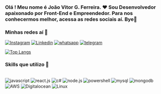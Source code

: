 ### Olá ! Meu nome é João Vitor G. Ferreira.  ❤️ Sou Desenvolvedor apaixonado por Front-End e Empreendedor. Para nos conhecermos melhor, acessa as redes sociais aí. Bye👋

### Minhas redes aí 📱
[![Instagram](https://img.shields.io/badge/Instagram-E4405F?style=for-the-badge&logo=instagram&logoColor=white/)](https://www.instagram.com/joaovitorfe13/)
[![Linkedin](https://img.shields.io/badge/LinkedIn-0077B5?style=for-the-badge&logo=linkedin&logoColor=white)](https://www.linkedin.com/in/joao-vitor-g-ferreira-5a0a0a22a/)
[![whatsapp](https://img.shields.io/badge/WhatsApp-25D366?style=for-the-badge&logo=whatsapp&logoColor=white)]( https://wa.me/message/76HB73OKKI7QA1 )
[![telegram](https://img.shields.io/badge/Telegram-2CA5E0?style=for-the-badge&logo=telegram&logoColor=white)](https://t.me/joaovitorfe13)

[![Top Langs](https://github-readme-stats.vercel.app/api/top-langs/?username=joaovitorfe&layout=compact)](https://github.com/joaovitorfe/github-readme-stats)

### Skills que utilizo 🚀 

<div style="display: inline_block"><br/>
    <img align="center" alt="javascript" src="https://img.shields.io/badge/JavaScript-323330?style=for-the-badge&logo=javascript&logoColor=F7DF1E">
    <img align="center" alt="react.js" src="https://img.shields.io/badge/React-20232A?style=for-the-badge&logo=react&logoColor=61DAFB">
    <img align="center" alt="c#" src="https://img.shields.io/badge/C%23-239120?style=for-the-badge&logo=c-sharp&logoColor=white">
    <img align="center" alt="node.js" src="https://img.shields.io/badge/Node.js-43853D?style=for-the-badge&logo=node.js&logoColor=white">
    <img align="center" alt="powershell" src="https://img.shields.io/badge/Shell_Script-121011?style=for-the-badge&logo=gnu-bash&logoColor=white">
    <img align="center" alt="mysql" src="https://img.shields.io/badge/MySQL-00000F?style=for-the-badge&logo=mysql&logoColor=white">
    <img align="center" alt="mongodb" src="https://img.shields.io/badge/MongoDB-4EA94B?style=for-the-badge&logo=mongodb&logoColor=white">
    <img align="center" alt="AWS" src="https://img.shields.io/badge/Amazon_AWS-FF9900?style=for-the-badge&logo=amazonaws&logoColor=white">
    <img align="center" alt="Digitalocean" src="https://img.shields.io/badge/Digital_Ocean-0080FF?style=for-the-badge&logo=DigitalOcean&logoColor=white">
    <img align="center" alt="Linux" src="https://img.shields.io/badge/Linux-FCC624?style=for-the-badge&logo=linux&logoColor=black">
</div>
